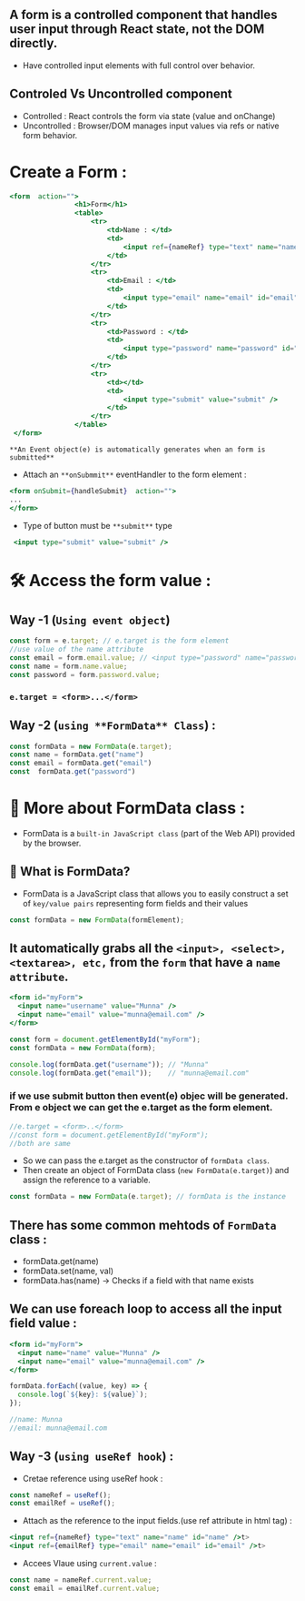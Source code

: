 ## A form is a controlled component that handles user input through React state, not the DOM directly.
-  Have controlled input elements with full control over behavior.
## Controled Vs Uncontrolled component
-  Controlled : React controls the form via state (value and onChange)
-  Uncontrolled : Browser/DOM manages input values via refs or native form behavior.

# Create a Form :
```jsx
<form  action="">
                <h1>Form</h1>
                <table>
                    <tr>
                        <td>Name : </td>
                        <td>
                            <input ref={nameRef} type="text" name="name" id="name" />
                        </td>
                    </tr>
                    <tr>
                        <td>Email : </td>
                        <td>
                            <input type="email" name="email" id="email" />
                        </td>
                    </tr>
                    <tr>
                        <td>Password : </td>
                        <td>
                            <input type="password" name="password" id="password" />
                        </td>
                    </tr>
                    <tr>
                        <td></td>
                        <td>
                            <input type="submit" value="submit" />
                        </td>
                    </tr>
                </table>
 </form>
```



`**An Event object(e) is automatically generates when an form is submitted**`

- Attach an `**onSubmmit**` eventHandler to the form element :
```jsx
<form onSubmit={handleSubmit}  action="">
...
</form>
```

- Type of button must be `**submit**` type
```jsx
 <input type="submit" value="submit" />
 ```

# 🛠 Access the form value : 
## Way -1 (`Using event object`)

```jsx
const form = e.target; // e.target is the form element
//use value of the name attribute
const email = form.email.value; // <input type="password" name="password" id="password" /> --> name = email
const name = form.name.value;
const password = form.password.value; 
```
### `e.target = <form>...</form>`

## Way -2 (`using **FormData** Class`) : 
 ```jsx
const formData = new FormData(e.target);
const name = formData.get("name")
const email = formData.get("email")
const  formData.get("password")
```

# 🧠 More about FormData class : 
- FormData is a `built-in JavaScript class` (part of the Web API) provided by the browser.
## 🧠 What is FormData?
- FormData is a JavaScript class that allows you to easily construct a set of `key/value pairs` representing form fields and their values
```jsx
const formData = new FormData(formElement);
```

## It automatically grabs all the `<input>, <select>, <textarea>, etc,` from the `form` that have a `name attribute`.
```jsx
<form id="myForm">
  <input name="username" value="Munna" />
  <input name="email" value="munna@email.com" />
</form>

```
```jsx
const form = document.getElementById("myForm");
const formData = new FormData(form);

console.log(formData.get("username")); // "Munna"
console.log(formData.get("email"));    // "munna@email.com"
```

### if we use submit button then event(e) objec will be generated. From e object we can get the e.target as the form element.

```jsx
//e.target = <form>..</form>
//const form = document.getElementById("myForm");
//both are same
```

- So we can pass the e.target as the constructor of `formData class`.
- Then create an object of FormData class (`new FormData(e.target)`) and assign the reference to a variable.
```jsx
const formData = new FormData(e.target); // formData is the instance 
```

## There has some common mehtods of `FormData` class : 
- formData.get(name)
- formData.set(name, val)
- formData.has(name) -> Checks if a field with that name exists

## We can use foreach loop to access all the input field value : 
```jsx
<form id="myForm">
  <input name="name" value="Munna" />
  <input name="email" value="munna@email.com" />
</form>

formData.forEach((value, key) => {
  console.log(`${key}: ${value}`);
});

//name: Munna
//email: munna@email.com
```

## Way -3 (`using useRef hook`) :
- Cretae reference using useRef hook : 
```jsx
const nameRef = useRef();
const emailRef = useRef();
```
- Attach as the reference to the input fields.(use ref attribute in html tag) :
```jsx
<input ref={nameRef} type="text" name="name" id="name" />t>
<input ref={emailRef} type="email" name="email" id="email" />t>
```

- Accees Vlaue using `current.value` :
```jsx
const name = nameRef.current.value;
const email = emailRef.current.value;
